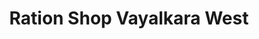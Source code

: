 ---
title: "Ration Shop Vayalkara West"
url: /kunnukara/ration-shop-vayalkara-west/
shop: convenience
---